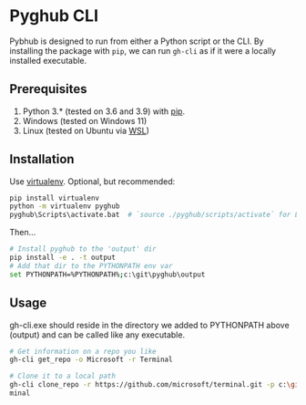 # Pyghub CLI

Pybhub is designed to run from either a Python script or the CLI. By installing the package with `pip`, we can run `gh-cli` as if it were a locally installed executable.


## Prerequisites
1. Python 3.* (tested on 3.6 and 3.9) with [pip](https://pip.pypa.io/en/stable/).
1. Windows (tested on Windows 11)
1. Linux (tested on Ubuntu via [WSL](https://docs.microsoft.com/en-us/windows/wsl/install-win10))

## Installation
Use [virtualenv](https://docs.python.org/3/tutorial/venv.html). Optional, but recommended:
```bash
pip install virtualenv
python -m virtualenv pyghub
pyghub\Scripts\activate.bat  # `source ./pyghub/scripts/activate` for Linux
```
Then...

```bash
# Install pyghub to the 'output' dir
pip install -e . -t output
# Add that dir to the PYTHONPATH env var
set PYTHONPATH=%PYTHONPATH%;c:\git\pyghub\output
```

## Usage
gh-cli.exe should reside in the directory we added to PYTHONPATH above (output) and can be called like any executable.
```bash
# Get information on a repo you like
gh-cli get_repo -o Microsoft -r Terminal

# Clone it to a local path
gh-cli clone_repo -r https://github.com/microsoft/terminal.git -p c:\git\Ter
minal
```